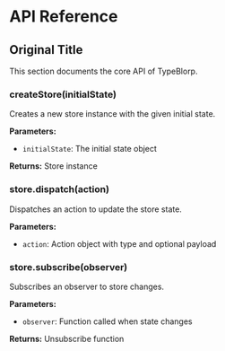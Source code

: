 # API Reference

## Original Title

This section documents the core API of TypeBlorp.

### createStore(initialState)

Creates a new store instance with the given initial state.

**Parameters:**
- `initialState`: The initial state object

**Returns:** Store instance

### store.dispatch(action)

Dispatches an action to update the store state.

**Parameters:**
- `action`: Action object with type and optional payload

### store.subscribe(observer)

Subscribes an observer to store changes.

**Parameters:**
- `observer`: Function called when state changes

**Returns:** Unsubscribe function